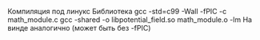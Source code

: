 Компиляция под линукс
Библиотека
gcc -std=c99 -Wall -fPIC -c math_module.c
gcc -shared -o libpotential_field.so math_module.o -lm
На винде аналогично (может быть без -fPIC)